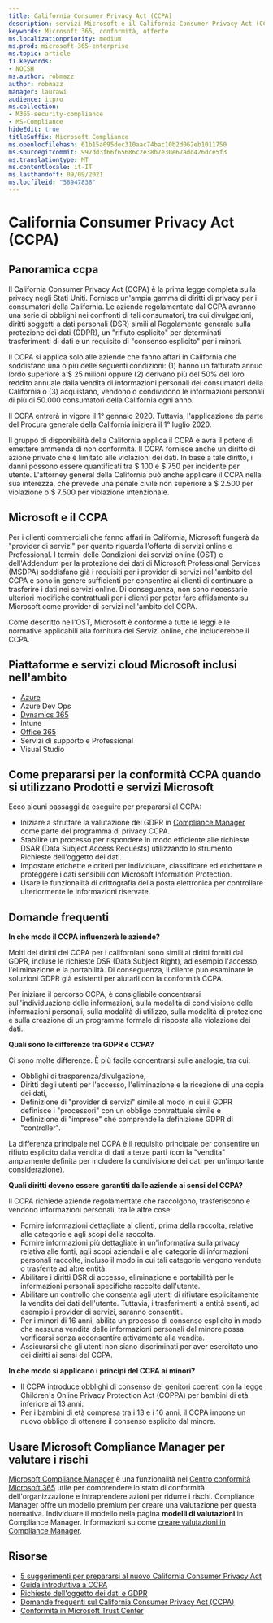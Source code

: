 ```yaml
---
title: California Consumer Privacy Act (CCPA)
description: servizi Microsoft e il California Consumer Privacy Act (CCPA).
keywords: Microsoft 365, conformità, offerte
ms.localizationpriority: medium
ms.prod: microsoft-365-enterprise
ms.topic: article
f1.keywords:
- NOCSH
ms.author: robmazz
author: robmazz
manager: laurawi
audience: itpro
ms.collection:
- M365-security-compliance
- MS-Compliance
hideEdit: true
titleSuffix: Microsoft Compliance
ms.openlocfilehash: 61b15a095dec310aac74bac10b2d062eb1011750
ms.sourcegitcommit: 997dd3f66f65686c2e38b7e30e67add426dce5f3
ms.translationtype: MT
ms.contentlocale: it-IT
ms.lasthandoff: 09/09/2021
ms.locfileid: "58947838"
---
```

# <a name="california-consumer-privacy-act-ccpa"></a>California Consumer Privacy Act (CCPA)

## <a name="ccpa-overview"></a>Panoramica ccpa

Il California Consumer Privacy Act (CCPA) è la prima legge completa sulla privacy negli Stati Uniti. Fornisce un'ampia gamma di diritti di privacy per i consumatori della California.  Le aziende regolamentate dal CCPA avranno una serie di obblighi nei confronti di tali consumatori, tra cui divulgazioni, diritti soggetti a dati personali (DSR) simili al Regolamento generale sulla protezione dei dati (GDPR), un "rifiuto esplicito" per determinati trasferimenti di dati e un requisito di "consenso esplicito" per i minori.

Il CCPA si applica solo alle aziende che fanno affari in California che soddisfano una o più delle seguenti condizioni: (1) hanno un fatturato annuo lordo superiore a $ 25 milioni oppure (2) derivano più del 50% del loro reddito annuale dalla vendita di informazioni personali dei consumatori della California o (3) acquistano, vendono o condividono le informazioni personali di più di 50.000 consumatori della California ogni anno.

Il CCPA entrerà in vigore il 1° gennaio 2020. Tuttavia, l'applicazione da parte del Procura generale della California inizierà il 1° luglio 2020.

Il gruppo di disponibilità della California applica il CCPA e avrà il potere di emettere ammenda di non conformità. Il CCPA fornisce anche un diritto di azione privato che è limitato alle violazioni dei dati. In base a tale diritto, i danni possono essere quantificati tra $ 100 e $ 750 per incidente per utente. L'attorney general della California può anche applicare il CCPA nella sua interezza, che prevede una penale civile non superiore a $ 2.500 per violazione o $ 7.500 per violazione intenzionale.

## <a name="microsoft-and-the-ccpa"></a>Microsoft e il CCPA

Per i clienti commerciali che fanno affari in California, Microsoft fungerà da "provider di servizi" per quanto riguarda l'offerta di servizi online e Professional.  I termini delle Condizioni dei servizi online (OST) e dell'Addendum per la protezione dei dati di Microsoft Professional Services (MSDPA) soddisfano già i requisiti per i provider di servizi nell'ambito del CCPA e sono in genere sufficienti per consentire ai clienti di continuare a trasferire i dati nei servizi online. Di conseguenza, non sono necessarie ulteriori modifiche contrattuali per i clienti per poter fare affidamento su Microsoft come provider di servizi nell'ambito del CCPA.

Come descritto nell'OST, Microsoft è conforme a tutte le leggi e le normative applicabili alla fornitura dei Servizi online, che includerebbe il CCPA.  

## <a name="microsoft-in-scope-cloud-platforms--services"></a>Piattaforme e servizi cloud Microsoft inclusi nell'ambito

- [Azure](https://aka.ms/AzureCompliance)
- Azure Dev Ops
- [Dynamics 365](https://aka.ms/d365-compliance-list)
- Intune
- [Office 365](https://aka.ms/o365-compliance-framework)
- Servizi di supporto e Professional
- Visual Studio

## <a name="how-you-can-prepare-for-your-ccpa-compliance-when-using-microsoft-products-and-services"></a>Come prepararsi per la conformità CCPA quando si utilizzano Prodotti e servizi Microsoft

Ecco alcuni passaggi da eseguire per prepararsi al CCPA:

- Iniziare a sfruttare la valutazione del GDPR in [Compliance Manager](/microsoft-365/compliance/compliance-manager) come parte del programma di privacy CCPA.
- Stabilire un processo per rispondere in modo efficiente alle richieste DSAR (Data Subject Access Requests) utilizzando lo strumento Richieste dell'oggetto dei dati.
- Impostare etichette e criteri per individuare, classificare ed etichettare e proteggere i dati sensibili con Microsoft Information Protection.
- Usare le funzionalità di crittografia della posta elettronica per controllare ulteriormente le informazioni riservate.

## <a name="frequently-asked-questions"></a>Domande frequenti

**In che modo il CCPA influenzerà le aziende?**

Molti dei diritti del CCPA per i californiani sono simili ai diritti forniti dal GDPR, incluse le richieste DSR (Data Subject Right), ad esempio l'accesso, l'eliminazione e la portabilità. Di conseguenza, il cliente può esaminare le soluzioni GDPR già esistenti per aiutarli con la conformità CCPA.

Per iniziare il percorso CCPA, è consigliabile concentrarsi sull'individuazione delle informazioni, sulla modalità di condivisione delle informazioni personali, sulla modalità di utilizzo, sulla modalità di protezione e sulla creazione di un programma formale di risposta alla violazione dei dati.

**Quali sono le differenze tra GDPR e CCPA?**

Ci sono molte differenze. È più facile concentrarsi sulle analogie, tra cui:

- Obblighi di trasparenza/divulgazione,
- Diritti degli utenti per l'accesso, l'eliminazione e la ricezione di una copia dei dati,
- Definizione di "provider di servizi" simile al modo in cui il GDPR definisce i "processori" con un obbligo contrattuale simile e
- Definizione di "imprese" che comprende la definizione GDPR di "controller".

La differenza principale nel CCPA è il requisito principale per consentire un rifiuto esplicito dalla vendita di dati a terze parti (con la "vendita" ampiamente definita per includere la condivisione dei dati per un'importante considerazione).

**Quali diritti devono essere garantiti dalle aziende ai sensi del CCPA?**

Il CCPA richiede aziende regolamentate che raccolgono, trasferiscono e vendono informazioni personali, tra le altre cose:

- Fornire informazioni dettagliate ai clienti, prima della raccolta, relative alle categorie e agli scopi della raccolta.
- Fornire informazioni più dettagliate in un'informativa sulla privacy relativa alle fonti, agli scopi aziendali e alle categorie di informazioni personali raccolte, incluso il modo in cui tali categorie vengono vendute o trasferite ad altre entità.
- Abilitare i diritti DSR di accesso, eliminazione e portabilità per le informazioni personali specifiche raccolte dall'utente.
- Abilitare un controllo che consenta agli utenti di rifiutare esplicitamente la vendita dei dati dell'utente. Tuttavia, i trasferimenti a entità esenti, ad esempio i provider di servizi, saranno consentiti.
- Per i minori di 16 anni, abilita un processo di consenso esplicito in modo che nessuna vendita delle informazioni personali del minore possa verificarsi senza acconsentire attivamente alla vendita.
- Assicurarsi che gli utenti non siano discriminati per aver esercitato uno dei diritti ai sensi del CCPA.

**In che modo si applicano i principi del CCPA ai minori?**

- Il CCPA introduce obblighi di consenso dei genitori coerenti con la legge Children's Online Privacy Protection Act (COPPA) per bambini di età inferiore ai 13 anni.
- Per i bambini di età compresa tra i 13 e i 16 anni, il CCPA impone un nuovo obbligo di ottenere il consenso esplicito dal minore.

## <a name="use-microsoft-compliance-manager-to-assess-your-risk"></a>Usare Microsoft Compliance Manager per valutare i rischi

[Microsoft Compliance Manager](/microsoft-365/compliance/compliance-manager) è una funzionalità nel [Centro conformità Microsoft 365](/microsoft-365/compliance/microsoft-365-compliance-center) utile per comprendere lo stato di conformità dell'organizzazione e intraprendere azioni per ridurre i rischi. Compliance Manager offre un modello premium per creare una valutazione per questa normativa. Individuare il modello nella pagina **modelli di valutazioni** in Compliance Manager. Informazioni su come [creare valutazioni in Compliance Manager](/microsoft-365/compliance/compliance-manager-assessments).

## <a name="resources"></a>Risorse

- [5 suggerimenti per prepararsi al nuovo California Consumer Privacy Act](https://aka.ms/M365ComplianceBlog_RSA)
- [Guida introduttiva a CCPA](https://info.microsoft.com/ww-landing-Five-tips-to-help-you-prepare-for-the-California-Consumer-Privacy-Act.html)
- [Richieste dell'oggetto dei dati e GDPR](gdpr-data-subject-requests.md)
- [Domande frequenti sul California Consumer Privacy Act (CCPA)](ccpa-faq.yml)
- [Conformità in Microsoft Trust Center](https://www.microsoft.com/trust-center/compliance/compliance-overview)
